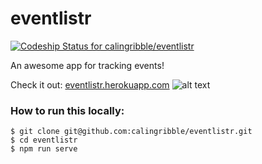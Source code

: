 eventlistr
==========
[ ![Codeship Status for
calingribble/eventlistr](https://codeship.com/projects/7eb846a0-f9af-0132-6080-228d89dce612/status?branch=master)](https://codeship.com/projects/86853)

An awesome app for tracking events!

Check it out: [eventlistr.herokuapp.com](http://eventlistr.herokuapp.com/)
![alt text](http://eventlistr.herokuapp.com/images/eventlistr-screenshot.png "eventlistr screenshot")

### How to run this locally:

```
$ git clone git@github.com:calingribble/eventlistr.git
$ cd eventlistr
$ npm run serve
```

